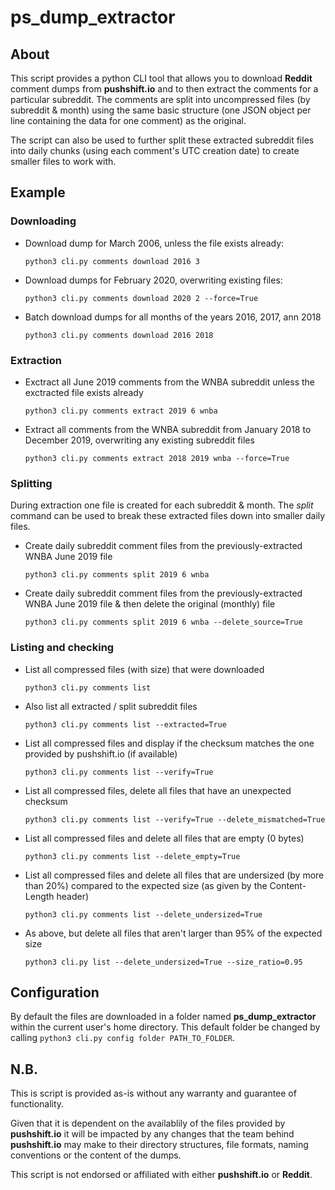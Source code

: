 # ps_dump_extractor

## About

This script provides a python CLI tool that allows you to download __Reddit__ comment dumps from __pushshift.io__ and to then extract the comments for a particular subreddit.
The comments are split into uncompressed files (by subreddit & month) using the same basic structure (one JSON object per line containing the data for one comment) as the original.

The script can also be used to further split these extracted subreddit files into daily chunks (using each comment's UTC creation date) to create smaller files to work with.

## Example

### Downloading

- Download dump for March 2006, unless the file exists already:

    ```python3 cli.py comments download 2016 3```

- Download dumps for February 2020, overwriting existing files:

    ```python3 cli.py comments download 2020 2 --force=True```

- Batch download dumps for all months of the years 2016, 2017, ann 2018

    ```python3 cli.py comments download 2016 2018```

### Extraction

- Exctract all June 2019 comments from the WNBA subreddit unless the exctracted file exists already

    ```python3 cli.py comments extract 2019 6 wnba```

- Extract all comments from the WNBA subreddit from January 2018 to December 2019, overwriting any existing subreddit files 

    ```python3 cli.py comments extract 2018 2019 wnba --force=True```

### Splitting

During extraction one file is created for each subreddit & month. The _split_ command can be used to break these extracted files down into smaller daily files. 

- Create daily subreddit comment files from the previously-extracted WNBA June 2019 file

    ```python3 cli.py comments split 2019 6 wnba```

- Create daily subreddit comment files from the previously-extracted WNBA June 2019 file & then delete the original (monthly) file

    ```python3 cli.py comments split 2019 6 wnba --delete_source=True```

### Listing and checking

- List all compressed files (with size) that were downloaded

    ```python3 cli.py comments list```


- Also list all extracted / split subreddit files

    ```python3 cli.py comments list --extracted=True```

- List all compressed files and display if the checksum matches the one provided by pushshift.io (if available)

    ```python3 cli.py comments list --verify=True```

- List all compressed files, delete all files that have an unexpected checksum

    ```python3 cli.py comments list --verify=True --delete_mismatched=True```

- List all compressed files and delete all files that are empty (0 bytes)

    ```python3 cli.py comments list --delete_empty=True```

- List all compressed files and delete all files that are undersized (by more than 20%) compared to the expected size (as given by the Content-Length header)

    ```python3 cli.py comments list --delete_undersized=True```

- As above, but delete all files that aren't larger than 95% of the expected size

    ```python3 cli.py list --delete_undersized=True --size_ratio=0.95```





## Configuration

By default the files are downloaded in a folder named __ps_dump_extractor__ within the current user's home directory. This default folder be changed by calling 
```python3 cli.py config folder PATH_TO_FOLDER```.

## N.B.

This is script is provided as-is without any warranty and guarantee of functionality.

Given that it is dependent on the availablily of the files provided by  __pushshift.io__ it will be impacted by any changes that the team behind __pushshift.io__ may make to their directory structures, file formats, naming conventions or the content of the dumps.

This script is not endorsed or affiliated with either __pushshift.io__ or __Reddit__.
